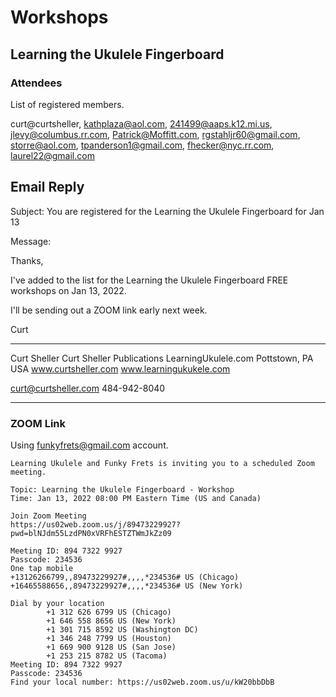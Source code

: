 # Workshops

## Learning the Ukulele Fingerboard

### Attendees
List of registered members.

curt@curtsheller,
kathplaza@aol.com,
241499@aaps.k12.mi.us,
jlevy@columbus.rr.com,
Patrick@Moffitt.com,
rgstahljr60@gmail.com,
storre@aol.com,
tpanderson1@gmail.com,
fhecker@nyc.rr.com,
laurel22@gmail.com

## Email Reply

Subject: You are registered for the Learning the Ukulele Fingerboard for Jan 13

Message:

Thanks,

I've added to the list for the Learning the Ukulele Fingerboard FREE workshops on Jan 13, 2022.

I'll be sending out a ZOOM link early next week.

Curt

----
Curt Sheller
Curt Sheller Publications
LearningUkulele.com
Pottstown, PA USA
www.curtsheller.com
www.learningukukele.com

curt@curtsheller.com
484-942-8040

----
### ZOOM Link

Using funkyfrets@gmail.com account.

```
Learning Ukulele and Funky Frets is inviting you to a scheduled Zoom meeting.

Topic: Learning the Ukulele Fingerboard - Workshop
Time: Jan 13, 2022 08:00 PM Eastern Time (US and Canada)

Join Zoom Meeting
https://us02web.zoom.us/j/89473229927?pwd=blNJdm55LzdPN0xVRFhESTZTWmJkZz09

Meeting ID: 894 7322 9927
Passcode: 234536
One tap mobile
+13126266799,,89473229927#,,,,*234536# US (Chicago)
+16465588656,,89473229927#,,,,*234536# US (New York)

Dial by your location
        +1 312 626 6799 US (Chicago)
        +1 646 558 8656 US (New York)
        +1 301 715 8592 US (Washington DC)
        +1 346 248 7799 US (Houston)
        +1 669 900 9128 US (San Jose)
        +1 253 215 8782 US (Tacoma)
Meeting ID: 894 7322 9927
Passcode: 234536
Find your local number: https://us02web.zoom.us/u/kW20bbDbB
```


